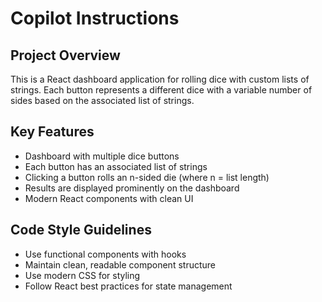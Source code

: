 # Copilot Instructions

<!-- Use this file to provide workspace-specific custom instructions to Copilot. For more details, visit https://code.visualstudio.com/docs/copilot/copilot-customization#_use-a-githubcopilotinstructionsmd-file -->

## Project Overview

This is a React dashboard application for rolling dice with custom lists of strings. Each button represents a different dice with a variable number of sides based on the associated list of strings.

## Key Features

- Dashboard with multiple dice buttons
- Each button has an associated list of strings
- Clicking a button rolls an n-sided die (where n = list length)
- Results are displayed prominently on the dashboard
- Modern React components with clean UI

## Code Style Guidelines

- Use functional components with hooks
- Maintain clean, readable component structure
- Use modern CSS for styling
- Follow React best practices for state management
